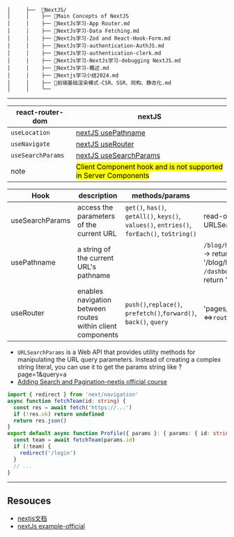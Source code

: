 ```
│     ├──  📂NextJS/
│     │    ├── 📄Main Concepts of NextJS
│     │    ├── 📄NextJs学习-App Router.md
│     │    ├── 📄NextJs学习-Data Fetching.md
│     │    ├── 📄NextJs学习-Zod and React-Hook-Form.md
│     │    ├── 📄NextJs学习-authentication-AuthJS.md
│     │    ├── 📄NextJs学习-authentication-clerk.md
│     │    ├── 📄NextJs学习-NextJs学习-debugging NextJS.md
│     │    ├── 📄NextJs学习-概述.md
│     │    ├── 📄Nextjs学习小结2024.md
│     │    ├── 📄前端基础渲染模式-CSR、SSR、同构、静态化.md
│     │    └── 
```

-------------------------------------------------------------

|react-router-dom|nextJS|
|---|---|
|`useLocation`|[nextJS usePathname](https://nextjs.org/docs/app/api-reference/functions/use-pathname)|
|`useNavigate`|[nextJS useRouter](https://nextjs.org/docs/pages/api-reference/functions/use-router)|
|`useSearchParams`|[nextJS useSearchParams](https://nextjs.org/docs/app/api-reference/functions/use-search-params)|
|note|<mark>Client Component hook and is not supported in Server Components</mark>|

|Hook|description|methods/params|Return|
|---|---|---|---|
|useSearchParams|access the parameters of the current URL|`get()`, `has()`, `getAll()`, `keys()`, <br>`values()`, `entries()`,<br> `forEach()`, `toString()`|read-only URLSearchParams|
|usePathname|a string of the current URL's pathname||`/blog/hello-world` --> return '/blog/hello-world'<br>`/dashboard?v=2`--> return '/dashboard'|
|useRouter|enables navigation between routes within client components|`push()`,`replace()`,<br>`prefetch()`,`forward()`,<br>`back()`, `query`|'pages/[slug].js' <=>`router.query.slug` ||

- `URLSearchParams` is a Web API that provides utility methods for manipulating the URL query parameters. Instead of creating a complex string literal, you can use it to get the params string like ?page=1&query=a
- [Adding Search and Pagination-nextjs official course](https://nextjs.org/learn/dashboard-app/adding-search-and-pagination)

```ts
import { redirect } from 'next/navigation'
async function fetchTeam(id: string) {
  const res = await fetch('https://...')
  if (!res.ok) return undefined
  return res.json()
}
export default async function Profile({ params }: { params: { id: string } }) {
  const team = await fetchTeam(params.id)
  if (!team) {
    redirect('/login')
  }
  // ...
}
```

-------------------------------

## Resouces

- [nextjs文档](https://nextjs.frontendx.cn/)
- [nextJs example-official](https://github.com/vercel/next.js/tree/canary/examples)
